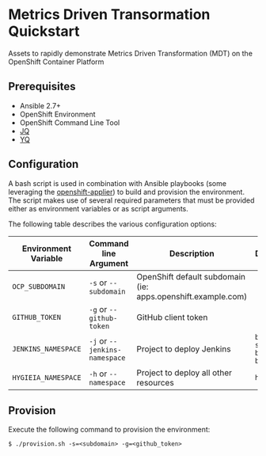 # Metrics Driven Transormation Quickstart

Assets to rapidly demonstrate Metrics Driven Transformation (MDT) on the OpenShift Container Platform

## Prerequisites

* Ansible 2.7+
* OpenShift Environment
* OpenShift Command Line Tool
* [JQ](https://stedolan.github.io/jq/)
* [YQ](https://yq.readthedocs.io/en/latest/)

## Configuration

A bash script is used in combination with Ansible playbooks (some leveraging the [openshift-applier](https://github.com/redhat-cop/openshift-applier)) to build and provision the environment. The script makes use of several required parameters that must be provided either as environment variables or as script arguments.

The following table describes the various configuration options:

| Environment Variable | Command line Argument | Description | Default |
| -------------------- | --------------------- | ----------- | ------- |
| `OCP_SUBDOMAIN`      | `-s` or `--subdomain` | OpenShift default subdomain (ie: apps.openshift.example.com) |  |
| `GITHUB_TOKEN`       | `-g` or `--github-token` | GitHub client token |  |
| `JENKINS_NAMESPACE`  | `-j` or `--jenkins-namespace` | Project to deploy Jenkins | `basic-spring-boot-build` |
| `HYGIEIA_NAMESPACE`  | `-h` or `--namespace` | Project to deploy all other resources | `hygieia` |

## Provision

Execute the following command to provision the environment:

```
$ ./provision.sh -s=<subdomain> -g=<github_token>
```
